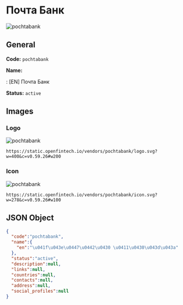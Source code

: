 
# Почта Банк 
![pochtabank](https://static.openfintech.io/vendors/pochtabank/logo.svg?w=400&c=v0.59.26#w200)  

## General 
 
**Code:** `pochtabank` 
 
**Name:** 
 
:	[EN] Почта Банк 
 
**Status:** `active` 
 

## Images 

### Logo 
 
![pochtabank](https://static.openfintech.io/vendors/pochtabank/logo.svg?w=400&c=v0.59.26#w200)  

```
https://static.openfintech.io/vendors/pochtabank/logo.svg?w=400&c=v0.59.26#w200
```  

### Icon 
 
![pochtabank](https://static.openfintech.io/vendors/pochtabank/icon.svg?w=278&c=v0.59.26#w100)  

```
https://static.openfintech.io/vendors/pochtabank/icon.svg?w=278&c=v0.59.26#w100
```  

## JSON Object 

```json
{
  "code":"pochtabank",
  "name":{
    "en":"\u041f\u043e\u0447\u0442\u0430 \u0411\u0430\u043d\u043a"
  },
  "status":"active",
  "description":null,
  "links":null,
  "countries":null,
  "contacts":null,
  "address":null,
  "social_profiles":null
}
```  
